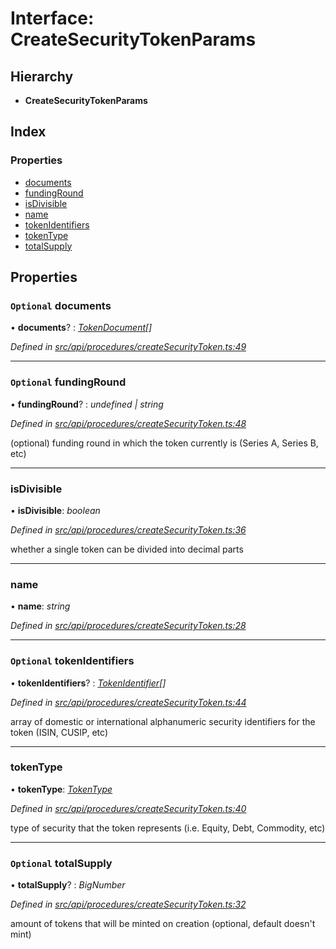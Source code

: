 # Interface: CreateSecurityTokenParams

## Hierarchy

* **CreateSecurityTokenParams**

## Index

### Properties

* [documents](createsecuritytokenparams.md#optional-documents)
* [fundingRound](createsecuritytokenparams.md#optional-fundinground)
* [isDivisible](createsecuritytokenparams.md#isdivisible)
* [name](createsecuritytokenparams.md#name)
* [tokenIdentifiers](createsecuritytokenparams.md#optional-tokenidentifiers)
* [tokenType](createsecuritytokenparams.md#tokentype)
* [totalSupply](createsecuritytokenparams.md#optional-totalsupply)

## Properties

### `Optional` documents

• **documents**? : *[TokenDocument](tokendocument.md)[]*

*Defined in [src/api/procedures/createSecurityToken.ts:49](https://github.com/PolymathNetwork/polymesh-sdk/blob/56921667/src/api/procedures/createSecurityToken.ts#L49)*

___

### `Optional` fundingRound

• **fundingRound**? : *undefined | string*

*Defined in [src/api/procedures/createSecurityToken.ts:48](https://github.com/PolymathNetwork/polymesh-sdk/blob/56921667/src/api/procedures/createSecurityToken.ts#L48)*

(optional) funding round in which the token currently is (Series A, Series B, etc)

___

###  isDivisible

• **isDivisible**: *boolean*

*Defined in [src/api/procedures/createSecurityToken.ts:36](https://github.com/PolymathNetwork/polymesh-sdk/blob/56921667/src/api/procedures/createSecurityToken.ts#L36)*

whether a single token can be divided into decimal parts

___

###  name

• **name**: *string*

*Defined in [src/api/procedures/createSecurityToken.ts:28](https://github.com/PolymathNetwork/polymesh-sdk/blob/56921667/src/api/procedures/createSecurityToken.ts#L28)*

___

### `Optional` tokenIdentifiers

• **tokenIdentifiers**? : *[TokenIdentifier](tokenidentifier.md)[]*

*Defined in [src/api/procedures/createSecurityToken.ts:44](https://github.com/PolymathNetwork/polymesh-sdk/blob/56921667/src/api/procedures/createSecurityToken.ts#L44)*

array of domestic or international alphanumeric security identifiers for the token (ISIN, CUSIP, etc)

___

###  tokenType

• **tokenType**: *[TokenType](../globals.md#tokentype)*

*Defined in [src/api/procedures/createSecurityToken.ts:40](https://github.com/PolymathNetwork/polymesh-sdk/blob/56921667/src/api/procedures/createSecurityToken.ts#L40)*

type of security that the token represents (i.e. Equity, Debt, Commodity, etc)

___

### `Optional` totalSupply

• **totalSupply**? : *BigNumber*

*Defined in [src/api/procedures/createSecurityToken.ts:32](https://github.com/PolymathNetwork/polymesh-sdk/blob/56921667/src/api/procedures/createSecurityToken.ts#L32)*

amount of tokens that will be minted on creation (optional, default doesn't mint)
